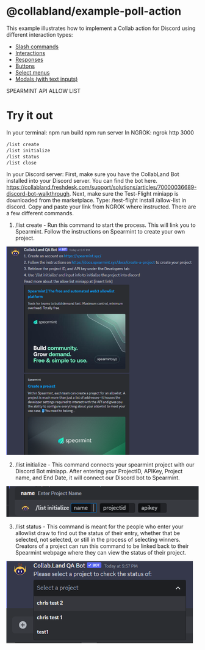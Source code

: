 # @collabland/example-poll-action

This example illustrates how to implement a Collab action for Discord using
different interaction types:

- [Slash commands](https://discord.com/developers/docs/interactions/application-commands#slash-commands)
- [Interactions](https://discord.com/developers/docs/interactions/receiving-and-responding#interaction-object)
- [Responses](https://discord.com/developers/docs/interactions/receiving-and-responding#responding-to-an-interaction)
- [Buttons](https://discord.com/developers/docs/interactions/message-components#buttons)
- [Select menus](https://discord.com/developers/docs/interactions/message-components#select-menus)
- [Modals (with text inputs)](https://discord.com/developers/docs/interactions/message-components#text-inputs)

SPEARMINT API ALLOW LIST

# Try it out
In your terminal:
npm run build npm run server 
In NGROK:
ngrok http 3000

```
/list create
/list initialize
/list status
/list close
```

In your Discord server:
First, make sure you have the CollabLand Bot installed into your Discord server. You can find the bot here. https://collabland.freshdesk.com/support/solutions/articles/70000036689-discord-bot-walkthrough. Next, make sure the Test-Flight miniapp is downloaded from the marketplace. Type: 
/test-flight install <https-url-from-ngrok>/allow-list
in discord. Copy and paste your link from NGROK where instructed.
There are a few different commands. 
1. /list create - Run this command to start the process. This will link you to Spearmint. Follow the instructions on Spearmint to create your own project. 

![/list create](docs/listcreate.png)

2. /list initialize - This command connects your spearmint project with our Discord Bot miniapp. After entering your ProjectID, APIKey, Project name, and End Date, it will connect our Discord bot to Spearmint. 

![/list initialize](docs/listinitialize.png)


3. /list status - This command is meant for the people who enter your allowlist draw to find out the status of their entry, whether that be selected, not selected, or still in the process of selecting winners. Creators of a project can run this command to be linked back to their Spearmint webpage where they can view the status of their project. 


![/list status](docs/dropdownmenuliststatus.png)



```


